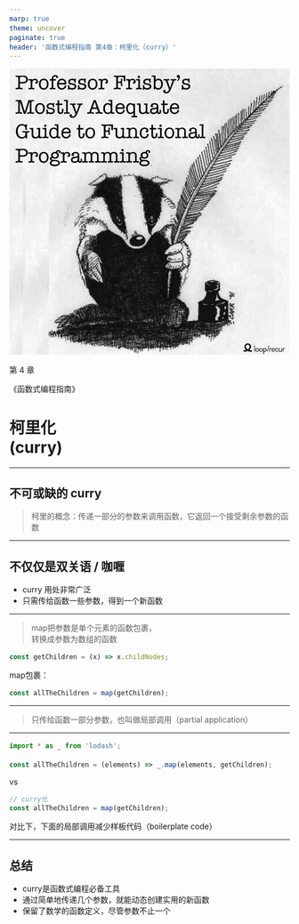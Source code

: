 ```yaml
---
marp: true
theme: uncover
paginate: true
header: '函数式编程指南 第4章：柯里化（curry）'
---
```


![bg right fit](images/cover.png)

第 4 章

《函数式编程指南》

# 柯里化<br/>(curry)

---

## 不可或缺的 curry

> 柯里的概念：传递一部分的参数来调用函数，它返回一个接受剩余参数的函数

---

## 不仅仅是双关语 / 咖喱

* curry 用处非常广泛
* 只需传给函数一些参数，得到一个新函数

---

> map把参数是单个元素的函数包裹，<br>转换成参数为数组的函数

```js
const getChildren = (x) => x.childNodes;
```

map包裹：

```js
const allTheChildren = map(getChildren);
```

---

> 只传给函数一部分参数，也叫做局部调用（partial application）

---

```js
import * as _ from 'lodash';

const allTheChildren = (elements) => _.map(elements, getChildren);
```

vs

```js
// curry化
const allTheChildren = map(getChildren);
```

对比下，下面的局部调用减少样板代码（boilerplate code）

---

## 总结

* curry是函数式编程必备工具
* 通过简单地传递几个参数，就能动态创建实用的新函数
* 保留了数学的函数定义，尽管参数不止一个

